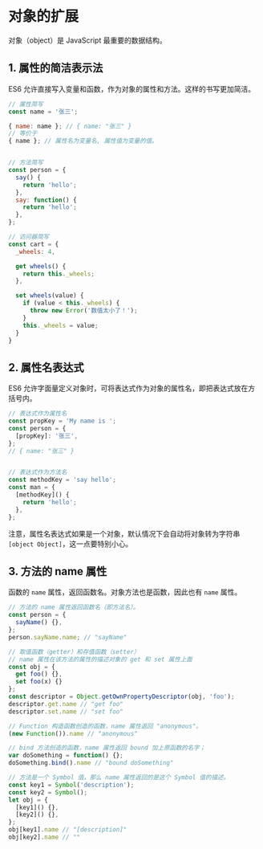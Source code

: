 # 对象的扩展

对象（object）是 JavaScript 最重要的数据结构。

## 1. 属性的简洁表示法

ES6 允许直接写入变量和函数，作为对象的属性和方法。这样的书写更加简洁。

```javascript
// 属性简写
const name = '张三';

{ name: name }; // { name: "张三" }
// 等价于
{ name }; // 属性名为变量名, 属性值为变量的值。


// 方法简写
const person = {
  say() {
    return 'hello';
  },
  say: function() {
    return 'hello';
  },
};

// 访问器简写
const cart = {
  _wheels: 4,

  get wheels() {
    return this._wheels;
  },

  set wheels(value) {
    if (value < this._wheels) {
      throw new Error('数值太小了！');
    }
    this._wheels = value;
  }
}
```

## 2. 属性名表达式

ES6 允许字面量定义对象时，可将表达式作为对象的属性名，即把表达式放在方括号内。

```javascript
// 表达式作为属性名
const propKey = 'My name is ';
const person = {
  [propKey]: '张三',
};
// { name: "张三" }


// 表达式作为方法名
const methodKey = 'say hello';
const man = {
  [methodKey]() {
    return 'hello';
  },
};

```

注意，属性名表达式如果是一个对象，默认情况下会自动将对象转为字符串 `[object Object]`，这一点要特别小心。

## 3. 方法的 name 属性

函数的 `name` 属性，返回函数名。对象方法也是函数，因此也有 `name` 属性。

```javascript
// 方法的 name 属性返回函数名（即方法名）。
const person = {
  sayName() {},
};
person.sayName.name; // "sayName"

// 取值函数（getter）和存值函数（setter）
// name 属性在该方法的属性的描述对象的 get 和 set 属性上面
const obj = {
  get foo() {},
  set foo(x) {}
};
const descriptor = Object.getOwnPropertyDescriptor(obj, 'foo');
descriptor.get.name // "get foo"
descriptor.set.name // "set foo"

// Function 构造函数创造的函数，name 属性返回 "anonymous"。
(new Function()).name // "anonymous"

// bind 方法创造的函数，name 属性返回 bound 加上原函数的名字；
var doSomething = function() {};
doSomething.bind().name // "bound doSomething"

// 方法是一个 Symbol 值，那么 name 属性返回的是这个 Symbol 值的描述。
const key1 = Symbol('description');
const key2 = Symbol();
let obj = {
  [key1]() {},
  [key2]() {},
};
obj[key1].name // "[description]"
obj[key2].name // ""
```